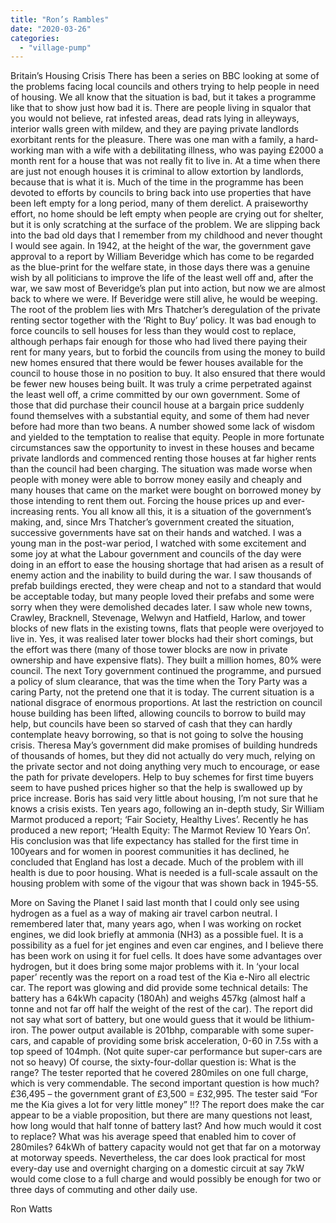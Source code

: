 ```yaml
---
title: "Ron’s Rambles"
date: "2020-03-26"
categories: 
  - "village-pump"
---
```


Britain’s Housing Crisis There has been a series on BBC looking at some of the problems facing local councils and others trying to help people in need of housing. We all know that the situation is bad, but it takes a programme like that to show just how bad it is. There are people living in squalor that you would not believe, rat infested areas, dead rats lying in alleyways, interior walls green with mildew, and they are paying private landlords exorbitant rents for the pleasure. There was one man with a family, a hard-working man with a wife with a debilitating illness, who was paying £2000 a month rent for a house that was not really fit to live in. At a time when there are just not enough houses it is criminal to allow extortion by landlords, because that is what it is. Much of the time in the programme has been devoted to efforts by councils to bring back into use properties that have been left empty for a long period, many of them derelict. A praiseworthy effort, no home should be left empty when people are crying out for shelter, but it is only scratching at the surface of the problem. We are slipping back into the bad old days that I remember from my childhood and never thought I would see again. In 1942, at the height of the war, the government gave approval to a report by William Beveridge which has come to be regarded as the blue-print for the welfare state, in those days there was a genuine wish by all politicians to improve the life of the least well off and, after the war, we saw most of Beveridge’s plan put into action, but now we are almost back to where we were. If Beveridge were still alive, he would be weeping. The root of the problem lies with Mrs Thatcher’s deregulation of the private renting sector together with the ‘Right to Buy’ policy. It was bad enough to force councils to sell houses for less than they would cost to replace, although perhaps fair enough for those who had lived there paying their rent for many years, but to forbid the councils from using the money to build new homes ensured that there would be fewer houses available for the council to house those in no position to buy. It also ensured that there would be fewer new houses being built. It was truly a crime perpetrated against the least well off, a crime committed by our own government. Some of those that did purchase their council house at a bargain price suddenly found themselves with a substantial equity, and some of them had never before had more than two beans. A number showed some lack of wisdom and yielded to the temptation to realise that equity. People in more fortunate circumstances saw the opportunity to invest in these houses and became private landlords and commenced renting those houses at far higher rents than the council had been charging. The situation was made worse when people with money were able to borrow money easily and cheaply and many houses that came on the market were bought on borrowed money by those intending to rent them out. Forcing the house prices up and ever-increasing rents. You all know all this, it is a situation of the government’s making, and, since Mrs Thatcher’s government created the situation, successive governments have sat on their hands and watched. I was a young man in the post-war period, I watched with some excitement and some joy at what the Labour government and councils of the day were doing in an effort to ease the housing shortage that had arisen as a result of enemy action and the inability to build during the war. I saw thousands of prefab buildings erected, they were cheap and not to a standard that would be acceptable today, but many people loved their prefabs and some were sorry when they were demolished decades later. I saw whole new towns, Crawley, Bracknell, Stevenage, Welwyn and Hatfield, Harlow, and tower blocks of new flats in the existing towns, flats that people were overjoyed to live in. Yes, it was realised later tower blocks had their short comings, but the effort was there (many of those tower blocks are now in private ownership and have expensive flats). They built a million homes, 80% were council. The next Tory government continued the programme, and pursued a policy of slum clearance, that was the time when the Tory Party was a caring Party, not the pretend one that it is today. The current situation is a national disgrace of enormous proportions. At last the restriction on council house building has been lifted, allowing councils to borrow to build may help, but councils have been so starved of cash that they can hardly contemplate heavy borrowing, so that is not going to solve the housing crisis. Theresa May’s government did make promises of building hundreds of thousands of homes, but they did not actually do very much, relying on the private sector and not doing anything very much to encourage, or ease the path for private developers. Help to buy schemes for first time buyers seem to have pushed prices higher so that the help is swallowed up by price increase. Boris has said very little about housing, I’m not sure that he knows a crisis exists. Ten years ago, following an in-depth study, Sir William Marmot produced a report; ‘Fair Society, Healthy Lives’. Recently he has produced a new report; ‘Health Equity: The Marmot Review 10 Years On’. His conclusion was that life expectancy has stalled for the first time in 100years and for women in poorest communities it has declined, he concluded that England has lost a decade. Much of the problem with ill health is due to poor housing. What is needed is a full-scale assault on the housing problem with some of the vigour that was shown back in 1945-55.

More on Saving the Planet I said last month that I could only see using hydrogen as a fuel as a way of making air travel carbon neutral. I remembered later that, many years ago, when I was working on rocket engines, we did look briefly at ammonia (NH3) as a possible fuel. It is a possibility as a fuel for jet engines and even car engines, and I believe there has been work on using it for fuel cells. It does have some advantages over hydrogen, but it does bring some major problems with it. In ‘your local paper’ recently was the report on a road test of the Kia e-Niro all electric car. The report was glowing and did provide some technical details: The battery has a 64kWh capacity (180Ah) and weighs 457kg (almost half a tonne and not far off half the weight of the rest of the car). The report did not say what sort of battery, but one would guess that it would be lithium-iron. The power output available is 201bhp, comparable with some super-cars, and capable of providing some brisk acceleration, 0-60 in 7.5s with a top speed of 104mph. (Not quite super-car performance but super-cars are not so heavy) Of course, the sixty-four-dollar question is: What is the range? The tester reported that he covered 280miles on one full charge, which is very commendable. The second important question is how much? £36,495 – the government grant of £3,500 = £32,995. The tester said “For me the Kia gives a lot for very little money” !!? The report does make the car appear to be a viable proposition, but there are many questions not least, how long would that half tonne of battery last? And how much would it cost to replace? What was his average speed that enabled him to cover of 280miles? 64kWh of battery capacity would not get that far on a motorway at motorway speeds. Nevertheless, the car does look practical for most every-day use and overnight charging on a domestic circuit at say 7kW would come close to a full charge and would possibly be enough for two or three days of commuting and other daily use.

Ron Watts
